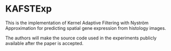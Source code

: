 # KAFSTExp
This is the implementation of Kernel Adaptive Filtering with Nyström Approximation for predicting spatial gene expression from histology images.

The authors will make the source code used in the experiments publicly available after the paper is accepted.
